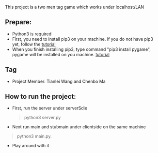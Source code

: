 This project is a two men tag game which works under localhost/LAN
## Prepare:
  * Python3 is required
  * First, you need to install pip3 on your machine. If you do not have pip3 yet, follow the [tutorial](https://evansdianga.com/install-pip-osx/)
  * When you finish installing pip3, type command "pip3 install pygame", pygame will be installed on you machine. [tutorial](https://www.youngwonks.com/blog/How-to-Install-PyGame-on-a-Mac)

## Tag
  * Project Member: Tianlei Wang and Chenbo Ma


## How to run the project:
  * First, run the server under serverSdie
    >python3 server.py
  * Next run main and stubmain under clientside on the same        machine
  > python3 main.py.
  * Play around with it
